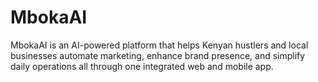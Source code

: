 # MbokaAI
MbokaAI is an AI-powered platform that helps Kenyan hustlers and local businesses automate marketing, enhance brand presence, and simplify daily operations all through one integrated web and mobile app.

